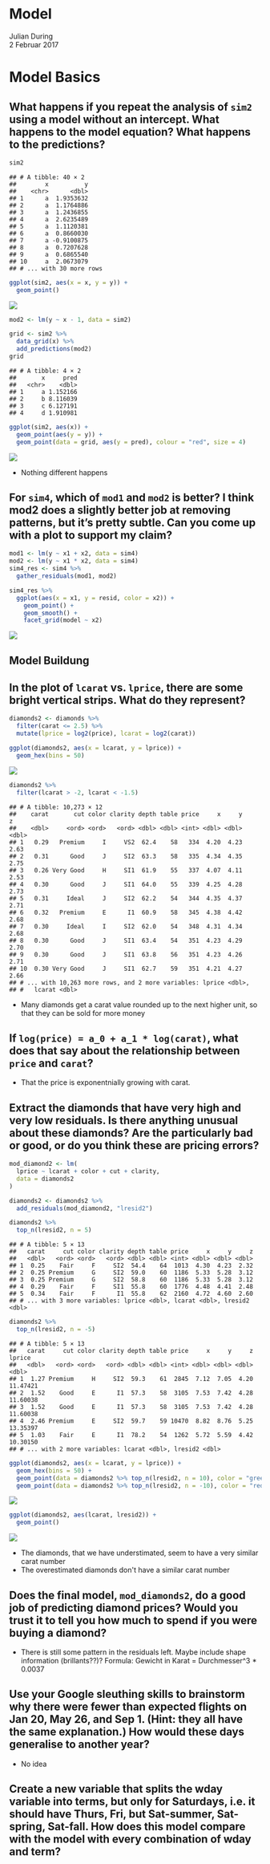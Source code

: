 # Model
Julian During  
2 Februar 2017  





# Model Basics

## What happens if you repeat the analysis of `sim2` using a model without an intercept. What happens to the model equation? What happens to the predictions?


```r
sim2
```

```
## # A tibble: 40 × 2
##        x          y
##    <chr>      <dbl>
## 1      a  1.9353632
## 2      a  1.1764886
## 3      a  1.2436855
## 4      a  2.6235489
## 5      a  1.1120381
## 6      a  0.8660030
## 7      a -0.9100875
## 8      a  0.7207628
## 9      a  0.6865540
## 10     a  2.0673079
## # ... with 30 more rows
```

```r
ggplot(sim2, aes(x = x, y = y)) +
  geom_point()
```

![](04_model_files/figure-html/unnamed-chunk-2-1.png)<!-- -->

```r
mod2 <- lm(y ~ x - 1, data = sim2)

grid <- sim2 %>% 
  data_grid(x) %>% 
  add_predictions(mod2)
grid
```

```
## # A tibble: 4 × 2
##       x     pred
##   <chr>    <dbl>
## 1     a 1.152166
## 2     b 8.116039
## 3     c 6.127191
## 4     d 1.910981
```

```r
ggplot(sim2, aes(x)) + 
  geom_point(aes(y = y)) +
  geom_point(data = grid, aes(y = pred), colour = "red", size = 4)
```

![](04_model_files/figure-html/unnamed-chunk-2-2.png)<!-- -->

* Nothing different happens

## For `sim4`, which of `mod1` and `mod2` is better? I think mod2 does a slightly better job at removing patterns, but it’s pretty subtle. Can you come up with a plot to support my claim?


```r
mod1 <- lm(y ~ x1 + x2, data = sim4)
mod2 <- lm(y ~ x1 * x2, data = sim4)
sim4_res <- sim4 %>% 
  gather_residuals(mod1, mod2)

sim4_res %>% 
  ggplot(aes(x = x1, y = resid, color = x2)) + 
    geom_point() + 
    geom_smooth() +
    facet_grid(model ~ x2)
```

![](04_model_files/figure-html/unnamed-chunk-3-1.png)<!-- -->

## Model Buildung

## In the plot of `lcarat` vs. `lprice`, there are some bright vertical strips. What do they represent?



```r
diamonds2 <- diamonds %>% 
  filter(carat <= 2.5) %>% 
  mutate(lprice = log2(price), lcarat = log2(carat))

ggplot(diamonds2, aes(x = lcarat, y = lprice)) + 
  geom_hex(bins = 50)
```

![](04_model_files/figure-html/unnamed-chunk-4-1.png)<!-- -->

```r
diamonds2 %>% 
  filter(lcarat > -2, lcarat < -1.5) 
```

```
## # A tibble: 10,273 × 12
##    carat       cut color clarity depth table price     x     y     z
##    <dbl>     <ord> <ord>   <ord> <dbl> <dbl> <int> <dbl> <dbl> <dbl>
## 1   0.29   Premium     I     VS2  62.4    58   334  4.20  4.23  2.63
## 2   0.31      Good     J     SI2  63.3    58   335  4.34  4.35  2.75
## 3   0.26 Very Good     H     SI1  61.9    55   337  4.07  4.11  2.53
## 4   0.30      Good     J     SI1  64.0    55   339  4.25  4.28  2.73
## 5   0.31     Ideal     J     SI2  62.2    54   344  4.35  4.37  2.71
## 6   0.32   Premium     E      I1  60.9    58   345  4.38  4.42  2.68
## 7   0.30     Ideal     I     SI2  62.0    54   348  4.31  4.34  2.68
## 8   0.30      Good     J     SI1  63.4    54   351  4.23  4.29  2.70
## 9   0.30      Good     J     SI1  63.8    56   351  4.23  4.26  2.71
## 10  0.30 Very Good     J     SI1  62.7    59   351  4.21  4.27  2.66
## # ... with 10,263 more rows, and 2 more variables: lprice <dbl>,
## #   lcarat <dbl>
```

* Many diamonds get a carat value rounded up to the next higher unit, so that 
they can be sold for more money

## If `log(price) = a_0 + a_1 * log(carat)`, what does that say about the relationship between `price` and `carat`?

* That the price is exponentnially growing with carat.

## Extract the diamonds that have very high and very low residuals. Is there anything unusual about these diamonds? Are the particularly bad or good, or do you think these are pricing errors?


```r
mod_diamond2 <- lm(
  lprice ~ lcarat + color + cut + clarity, 
  data = diamonds2
)

diamonds2 <- diamonds2 %>% 
  add_residuals(mod_diamond2, "lresid2") 

diamonds2 %>% 
  top_n(lresid2, n = 5)
```

```
## # A tibble: 5 × 13
##   carat     cut color clarity depth table price     x     y     z
##   <dbl>   <ord> <ord>   <ord> <dbl> <dbl> <int> <dbl> <dbl> <dbl>
## 1  0.25    Fair     F     SI2  54.4    64  1013  4.30  4.23  2.32
## 2  0.25 Premium     G     SI2  59.0    60  1186  5.33  5.28  3.12
## 3  0.25 Premium     G     SI2  58.8    60  1186  5.33  5.28  3.12
## 4  0.29    Fair     F     SI1  55.8    60  1776  4.48  4.41  2.48
## 5  0.34    Fair     F      I1  55.8    62  2160  4.72  4.60  2.60
## # ... with 3 more variables: lprice <dbl>, lcarat <dbl>, lresid2 <dbl>
```

```r
diamonds2 %>% 
  top_n(lresid2, n = -5)
```

```
## # A tibble: 5 × 13
##   carat     cut color clarity depth table price     x     y     z   lprice
##   <dbl>   <ord> <ord>   <ord> <dbl> <dbl> <int> <dbl> <dbl> <dbl>    <dbl>
## 1  1.27 Premium     H     SI2  59.3    61  2845  7.12  7.05  4.20 11.47421
## 2  1.52    Good     E      I1  57.3    58  3105  7.53  7.42  4.28 11.60038
## 3  1.52    Good     E      I1  57.3    58  3105  7.53  7.42  4.28 11.60038
## 4  2.46 Premium     E     SI2  59.7    59 10470  8.82  8.76  5.25 13.35397
## 5  1.03    Fair     E      I1  78.2    54  1262  5.72  5.59  4.42 10.30150
## # ... with 2 more variables: lcarat <dbl>, lresid2 <dbl>
```

```r
ggplot(diamonds2, aes(x = lcarat, y = lprice)) + 
  geom_hex(bins = 50) + 
  geom_point(data = diamonds2 %>% top_n(lresid2, n = 10), color = "green") + 
  geom_point(data = diamonds2 %>% top_n(lresid2, n = -10), color = "red")
```

![](04_model_files/figure-html/unnamed-chunk-5-1.png)<!-- -->

```r
ggplot(diamonds2, aes(lcarat, lresid2)) +
  geom_point()
```

![](04_model_files/figure-html/unnamed-chunk-5-2.png)<!-- -->


* The diamonds, that we have understimated, seem to have a very similar carat 
number
* The overestimated diamonds don't have a similar carat number

## Does the final model, `mod_diamonds2`, do a good job of predicting diamond prices? Would you trust it to tell you how much to spend if you were buying a diamond?

* There is still some pattern in the residuals left. Maybe include shape information (brillants??)?
Formula: Gewicht in Karat = Durchmesser^3 * 0.0037

## Use your Google sleuthing skills to brainstorm why there were fewer than expected flights on Jan 20, May 26, and Sep 1. (Hint: they all have the same explanation.) How would these days generalise to another year?

* No idea

## Create a new variable that splits the wday variable into terms, but only for Saturdays, i.e. it should have Thurs, Fri, but Sat-summer, Sat-spring, Sat-fall. How does this model compare with the model with every combination of wday and term?


